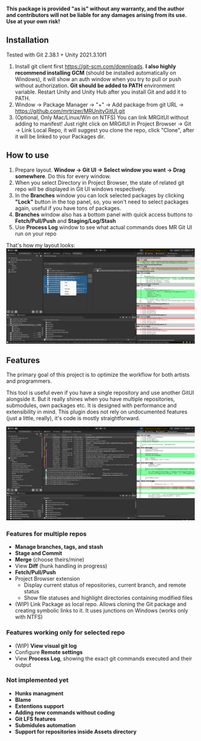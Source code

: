 **This package is provided "as is" without any warranty, and the author and contributors will not be liable for any damages arising from its use. Use at your own risk!**

## Installation ##
Tested with Git 2.38.1 + Unity 2021.3.10f1
1. Install git client first https://git-scm.com/downloads. **I also highly recommend installing GCM** (should be installed automatically on Windows), it will show an auth window when you try to pull or push without authorization. **Git should be added to PATH** environment variable. Restart Unity and Unity Hub after you install Git and add it to PATH.
2. Window -> Package Manager -> "+" -> Add package from git URL -> https://github.com/mrtrizer/MRUnityGitUI.git
3. (Optional, Only Mac/Linux/Win on NTFS) You can link MRGitUI without adding to manifest! Just right click on MRGitUI in Project Browser -> Git -> Link Local Repo, it will suggest you clone the repo, click "Clone", after it will be linked to your Packages dir.

## How to use ##
1. Prepare layout. **Window -> Git UI -> Select window you want -> Drag somewhere**. Do this for every window.
2. When you select Directory in Project Browser, the state of related git repo will be displayed in Git UI windows respectively.
3. In the **Branches** window you can lock selected packages by clicking **"Lock"** button in the top panel, so, you won't need to select packages again, useful if you have tons of packages.
4. **Branches** window also has a bottom panel with quick access buttons to **Fetch/Pull/Push** and **Staging/Log/Stash**
5. Use **Process Log** window to see what actual commands does MR Git UI run on your repo

That's how my layout looks:
![Screenshot](Docs~/Staging.png)

## Features ##
The primary goal of this project is to optimize the workflow for both artists and programmers.

This tool is useful even if you have a single repository and use another GitUI alongside it. But it really shines when you have multiple repositories, submodules, own packages etc. It is designed with performance and extensibility in mind. This plugin does not rely on undocumented features (just a little, really), it's code is mostly straightforward.

![Screenshot](Docs~/GitLog.png)

### Features for multiple repos ###
- **Manage branches, tags, and stash**
- **Stage and Commit**
- **Merge** (choose theirs/mine)
- View **Diff** (hunk handling in progress)
- **Fetch/Pull/Push**
- Project Browser extension
    - Display current status of repositories, current branch, and remote status
    - Show file statuses and highlight directories containing modified files
- (WIP) Link Package as local repo. Allows cloning the Git package and creating symbolic links to it. It uses junctions on Windows (works only with NTFS)

### Features working only for selected repo ###
- (WIP) **View visual git log**
- Configure **Remote settings**
- View **Process Log**, showing the exact git commands executed and their output

### Not implemented yet ###
- **Hunks managment**
- **Blame**
- **Extentions support**
- **Adding new commands without coding**
- **Git LFS features**
- **Submidules automation**
- **Support for repositories inside Assets directory**
